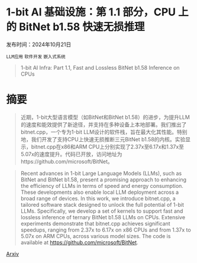 # 1-bit AI 基础设施：第 1.1 部分，CPU 上的 BitNet b1.58 快速无损推理

发布时间：2024年10月21日

`LLM应用` `软件开发` `嵌入式系统`

> 1-bit AI Infra: Part 1.1, Fast and Lossless BitNet b1.58 Inference on CPUs

# 摘要

> 近期，1-bit大型语言模型（如BitNet和BitNet b1.58）的进步，为提升LLM的速度和能效提供了新途径，并支持在多种设备上本地部署。我们推出了bitnet.cpp，一个专为1-bit LLM设计的软件栈，旨在最大化其性能。特别地，我们开发了支持CPU上快速无损推断三元BitNet b1.58的内核。实验显示，bitnet.cpp在x86和ARM CPU上分别实现了2.37x至6.17x和1.37x至5.07x的速度提升。代码已开放，访问地址为https://github.com/microsoft/BitNet。

> Recent advances in 1-bit Large Language Models (LLMs), such as BitNet and BitNet b1.58, present a promising approach to enhancing the efficiency of LLMs in terms of speed and energy consumption. These developments also enable local LLM deployment across a broad range of devices. In this work, we introduce bitnet.cpp, a tailored software stack designed to unlock the full potential of 1-bit LLMs. Specifically, we develop a set of kernels to support fast and lossless inference of ternary BitNet b1.58 LLMs on CPUs. Extensive experiments demonstrate that bitnet.cpp achieves significant speedups, ranging from 2.37x to 6.17x on x86 CPUs and from 1.37x to 5.07x on ARM CPUs, across various model sizes. The code is available at https://github.com/microsoft/BitNet.

[Arxiv](https://arxiv.org/abs/2410.16144)